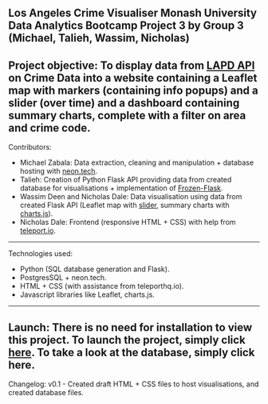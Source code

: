 **Los Angeles Crime Visualiser**
Monash University Data Analytics Bootcamp Project 3 by Group 3 (Michael, Talieh, Wassim, Nicholas)
---
Project objective:
To display data from [LAPD API](https://data.lacity.org/Public-Safety/Crime-Data-from-2020-to-Present/2nrs-mtv8/about_data) on Crime Data into a website containing a Leaflet map with markers (containing info popups) and a slider (over time) and a dashboard containing summary charts, complete with a filter on area and crime code.
---
Contributors:
- Michael Zabala: Data extraction, cleaning and manipulation + database hosting with [neon.tech](https://neon.tech/).
- Talieh: Creation of Python Flask API providing data from created database for visualisations + implementation of [Frozen-Flask](https://pypi.org/project/Frozen-Flask/). 
- Wassim Deen and Nicholas Dale: Data visualisation using data from created Flask API (Leaflet map with [slider](https://github.com/dwilhelm89/LeafletSlider ), summary charts with [charts.js](https://www.chartjs.org/)).
- Nicholas Dale: Frontend (responsive HTML + CSS) with help from [teleport.io](https://teleporthq.io/).
---
Technologies used:
- Python (SQL database generation and Flask).
- PostgresSQL + neon.tech.
- HTML + CSS (with assistance from teleporthq.io).
- Javascript libraries like Leaflet, charts.js.
---
Launch:
There is no need for installation to view this project.
To launch the project, simply click [here](https://falconpunch082.github.io/la-crime-visualiser/).
To take a look at the database, simply click here.
---
Changelog:
v0.1 - Created draft HTML + CSS files to host visualisations, and created database files.
